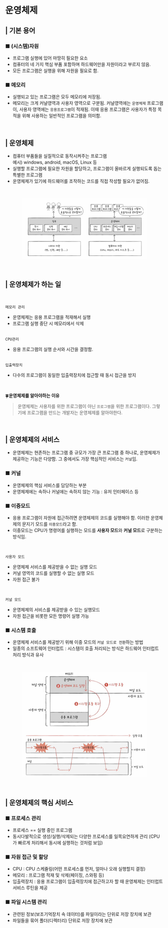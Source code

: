 # 운영체제
## | 기본 용어 

### ■ (시스템)자원
* 프로그램 실행에 있어 마땅히 필요한 요소
* 컴퓨터의 네 가지 핵심 부품 포함하며 하드웨어만을 자원이라고 부르지 않음.
* 모든 프로그램은 실행을 위해 자원을 필요로 함. 

### ■ 메모리
* 실행되고 있는 프로그램은 모두 메모리에 저장됨.
* 메모리는 크게 커널영역과 사용자 영역으로 구분됨. 커널영역에는 `운영체제` 프로그램이, 사용자 영역에는 `응용프로그램`이 적재됨. 이때 응용 프로그램은 사용자가 특정 목적을 위해 사용하는 일반적인 프로그램을 의미함.

<br>

## | 운영체제
* 컴퓨터 부품들을 실질적으로 동작시켜주는 프로그램 <br>
예시) windows, android, macOS, Linux 등
* 실행할 프로그램에 필요한 자원을 할당하고, 프로그램이 올바르게 실행되도록 돕는 특별한 프로그램
* 운영체제가 있기에 하드웨어를 조작하는 코드를 직접 작성할 필요가 없어짐.

<br>
<p align="center">
<img src="../_img/OS1.webp" width="400" height="" /> </center> <br>
</p>
<br>

## | 운영체제가 하는 일
<br>

`메모리 관리` <br> 
- 운영체제는 응용 프로그램을 적재해서 실행
- 프로그램 실행 중단 시 메모리에서 삭제 <br><br>

`CPU관리` <br>
- 응용 프로그램의 실행 순서와 시간을 결정함. <br><br>

`입출력장치` <br>
- 다수의 프로그램이 동일한 입출력장치에 접근할 때 동시 접근을 방지

<br>

🍀**운영체제를 알아야하는 이유**
> 운영체제는 사용자를 위한 프로그램이 아닌 `프로그램`을 위한 프로그램이다. 그렇기에 프로그램을 만드는 개발자는 운영체제를 알아야한다. 


<br>

## | 운영체제의 서비스
* 운영체제는 현존하는 프로그램 중 규모가 가장 큰 프로그램 중 하나로, 운영체제가 제공하는 기능은 다양함. 그 중에서도 가장 핵심적인 서비스는 `커널`임.

### ■ 커널
* 운영체제의 핵심 서비스를 담당하는 부분
* 운영체제에는 속하나 커널에는 속하지 않는 기능 : 유저 인터페이스 등

### ■ 이중모드
* 응용 프로그램이 자원에 접근하려면 운영체제의 코드를 실행해야 함. 이러한 운영체제의 문지기 모드를 `이중모드`라고 함.
* 이중모드는 CPU가 명령어를 실행하는 모드를 **사용자 모드**와 **커널 모드**로 구분하는 방식임.

<br>

`사용자 모드`
  * 운영체제 서비스를 제공받을 수 없는 실행 모드 
  * 커널 영역의 코드를 실행할 수 없는 실행 모드
  * 자원 접근 불가

<br>

`커널 모드`
  * 운영체제의 서비스를 제공받을 수 있는 실행모드
  * 자원 접근을 비롯한 모든 명령어 실행 가능

### ■ 시스템 호출
* 운영체제 서비스를 제공받기 위해 이중 모드의 `커널 모드로 전환`하는 방법
* 일종의 소프트웨어 인터럽트 : 시스템이 호출 처리되는 방식은 하드웨어 인터럽트 처리 방식과 유사

<br>
<p align="center">
<img src="../_img/OS2.png" width="400" height="" /> </center> 
<img src="../_img/OS3.png" width="400" height="" /> </center>
</p>
<br>

## | 운영체제의 핵심 서비스
### ■ 프로세스 관리
* 프로세스 == 실행 중인 프로그램
* 동시다발적으로 생성/실행/삭제되는 다양한 프로세스를 일목요연하게 관리
(CPU가 빠르게 처리해서 동시에 실행하는 것처럼 보임)

### ■ 자원 접근 및 할당
* CPU : CPU 스케쥴링(어떤 프로세스를 먼저, 얼마나 오래 실행할지 결정)
* 메모리 : 프로그램 적재 및 삭제(페이징, 스와핑 등)
* 입출력장치 : 응용 프로그램이 입출력장치에 접근하고자 할 때 운영체제는 인터럽트 서비스 루틴을 제공

### ■ 파일 시스템 관리
* 관련된 정보(보조기억장치 속 데이터)를 파일이라는 단위로 저장 장치에 보관
* 파일들을 묶어 폴더(디렉터리) 단위로 저장 장치에 보관
